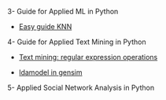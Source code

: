 3- Guide for Applied ML in Python

- [Easy guide KNN](https://kevinzakka.github.io/2016/07/13/k-nearest-neighbor/)

4- Guide for Applied Text Mining in Python

- [Text mining: regular expression operations](https://docs.python.org/3/library/re.html)

- [ldamodel in gensim](https://radimrehurek.com/gensim/models/ldamodel.html)

5- Applied Social Network Analysis in Python
